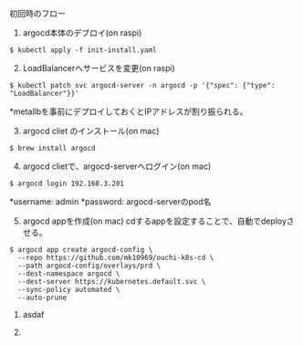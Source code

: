 初回時のフロー


1. argocd本体のデブロイ(on raspi)
```
$ kubectl apply -f init-install.yaml
```

2. LoadBalancerへサービスを変更(on raspi)
```
$ kubectl patch svc argocd-server -n argocd -p '{"spec": {"type": "LoadBalancer"}}'
```
*metallbを事前にデプロイしておくとIPアドレスが割り振られる。

3. argocd cliet のインストール(on mac)
```
$ brew install argocd
```

4. argocd clietで、argocd-serverへログイン(on mac)
```
$ argocd login 192.168.3.201
```
*username: admin
*password: argocd-serverのpod名

5. argocd appを作成(on mac)
cdするappを設定することで、自動でdeployさせる。

```
$ argocd app create argocd-config \
  --repo https://github.com/mk10969/ouchi-k8s-cd \
  --path argocd-config/overlays/prd \
  --dest-namespace argocd \
  --dest-server https://kubernetes.default.svc \
  --sync-policy automated \
  --auto-prune 
```

1. asdaf


2. 

